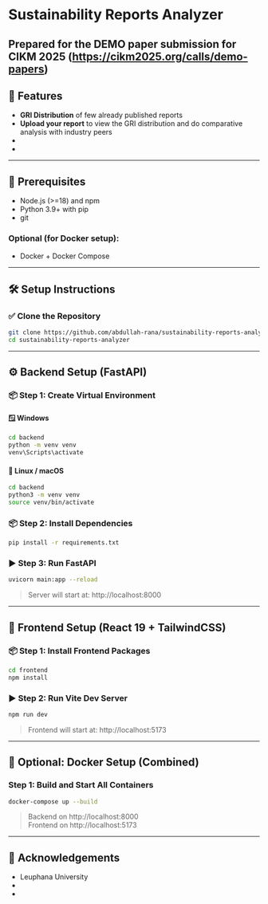 # Sustainability Reports Analyzer

Prepared for the DEMO paper submission for CIKM 2025 (https://cikm2025.org/calls/demo-papers)
---

## 🚀 Features

- **GRI Distribution** of few already published reports
- **Upload your report** to view the GRI distribution and do comparative analysis with industry peers
- 
-

---

## 🧠 Prerequisites

- Node.js (>=18) and npm
- Python 3.9+ with pip
- git

### Optional (for Docker setup):
- Docker + Docker Compose

---

## 🛠️ Setup Instructions

### ✅ Clone the Repository
```bash
git clone https://github.com/abdullah-rana/sustainability-reports-analyzer.git
cd sustainability-reports-analyzer
```

---

## ⚙️ Backend Setup (FastAPI)

### 📦 Step 1: Create Virtual Environment

#### 🪟 Windows
```bash
cd backend
python -m venv venv
venv\Scripts\activate
```

#### 🐧 Linux / macOS
```bash
cd backend
python3 -m venv venv
source venv/bin/activate
```

### 📦 Step 2: Install Dependencies
```bash
pip install -r requirements.txt
```

### ▶️ Step 3: Run FastAPI
```bash
uvicorn main:app --reload
```

> Server will start at: http://localhost:8000

---

## 🎨 Frontend Setup (React 19 + TailwindCSS)

### 📦 Step 1: Install Frontend Packages
```bash
cd frontend
npm install
```

### ▶️ Step 2: Run Vite Dev Server
```bash
npm run dev
```

> Frontend will start at: http://localhost:5173

---

## 🧪 Optional: Docker Setup (Combined)

### Step 1: Build and Start All Containers
```bash
docker-compose up --build
```

> Backend on http://localhost:8000  
> Frontend on http://localhost:5173

---

## 👋 Acknowledgements
- Leuphana University
-
-